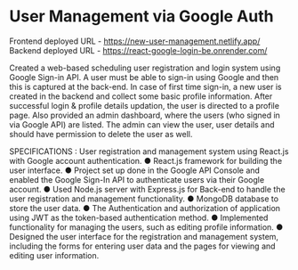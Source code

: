 # User Management via Google Auth
Frontend deployed URL - https://new-user-management.netlify.app/
Backend deployed URL - https://react-google-login-be.onrender.com/

Created a web-based scheduling user registration and login system using Google Sign-in API.
A user must be able to sign-in using Google and then this is captured at the back-end.
In case of first time sign-in, a new user is created in the backend and collect some basic profile information.
After successful login & profile details updation, the user is directed to a profile page.
Also provided an admin dashboard, where the users (who signed in via Google API) are listed.
The admin can view the user, user details and should have permission to delete the user as well.

SPECIFICATIONS :
User registration and management system using React.js with Google account authentication.
● React.js framework for building the user interface.
● Project set up done in the Google API Console and enabled the Google Sign-In API to authenticate users via their Google account.
● Used Node.js server with Express.js for Back-end to handle the user registration and management functionality.
● MongoDB database to store the user data.
● The Authentication and authorization of application using JWT as the token-based authentication method.
● Implemented functionality for managing the users, such as editing profile information.
● Designed the user interface for the registration and management system, including the forms for entering user data and the pages for viewing and editing user information.
